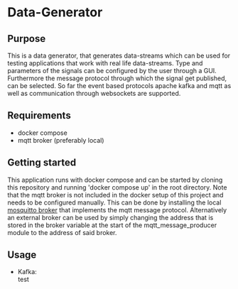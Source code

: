 # Data-Generator #

Purpose
-----

This is a data generator, that generates data-streams which can be used for testing applications that work 
with real life data-streams. Type and parameters of the signals can be configured by the user through a GUI. 
Furthermore the message protocol through which the signal get published, can be selected. 
So far the event based protocols apache kafka and mqtt as well as communication through websockets are supported. 

Requirements
------------
* docker compose  
* mqtt broker (preferably local)


Getting started 
---------------
This application runs with docker compose and can be started by cloning this repository and running 'docker compose up' in the root directory. 
Note that the mqtt broker is not included in the docker setup of this project and needs to be configured manually. 
This can be done by installing the local [mosquitto broker](https://mosquitto.org/download/) that implements the mqtt message protocol. 
Alternatively an external broker can be used by simply changing the address that is stored in the broker variable at the start of the 
mqtt_message_producer module to the address of said broker. 


Usage 
------

* Kafka:  
test

